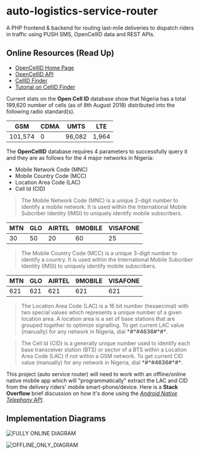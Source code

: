 # auto-logistics-service-router

A PHP frontend & backend for routing last-mile deliveries to dispatch riders in traffic using PUSH SMS, OpenCellID data and REST APIs.

## Online Resources (Read Up)

- [OpenCellID Home Page](https://www.opencellid.org/#zoom=16&lat=37.77889&lon=-122.41942)
- [OpenCellID API](http://wiki.opencellid.org/wiki/API)
- [CellID Finder](https://cellidfinder.com/)
- [Tutorial on CellID Finder](https://cellidfinder.com/articles/how-to-find-cellid-location-with-mcc-mnc-lac-i-cellid-cid)

Current stats on the **Open Cell ID** database show that Nigeria has a total 199,620 number of cells (as of 8th August 2018) distributed into the following radio standard(s).

| GSM     |	CDMA  |	UMTS    | LTE   |
| ------  | ----  | ------  | ----  |
| 101,574 |	0     |	96,082  |	1,964 |

The **OpenCellID** database requires 4 parameters to successfully query it and they are as follows for the 4 major networks in Nigeria:

- Mobile Network Code (MNC)
- Mobile Country Code (MCC)
- Location Area Code (LAC)
- Cell Id (CID)

> The Mobile Network Code (MNC) is a unique 2-digit number to identify a mobile network. It is used within the International Mobile Subcriber Identity (IMSI) to uniquely identify mobile subscribers.

| MTN   | GLO | AIRTEL  | 9MOBILE | VISAFONE  |
| ----  | --- | ------  | ------  | --------  |
| 30    | 50  | 20      | 60      | 25        |

> The Mobile Country Code (MCC) is a unique 3-digit number to identify a country. It is used within the International Mobile Subcriber Identity (IMSI) to uniquely identify mobile subscribers.

| MTN   | GLO | AIRTEL  | 9MOBILE | VISAFONE  |
| ----  | --- | ------  | ------  | --------  |
| 621   | 621 | 621     | 621     | 621       |

> The Location Area Code (LAC) is a 16 bit number (hexaecimal) with two special values which represents a unique number of a given location area. A location area is a set of base stations that are grouped together to optimize signalling. To get current LAC value (manually) for any network in Nigeria, dial **\*#\*#4636#\*#\***.

> The Cell Id (CID) is a generally unique number used to identify each base transceiver station (BTS) or sector of a BTS within a Location Area Code (LAC) if not within a GSM network. To get current CID value (manually) for any network in Nigeria, dial **\*#\*#4636#\*#\***.

This project (auto service router) will need to work with an offline/online native mobile app which will "programmatically" extract the LAC and CID from the delivery riders' mobile smart-phone/device. Here is a **Stack Overflow** brief discussion on how it's done using the [_Android Native Telephony API_](https://stackoverflow.com/questions/4152373/how-to-know-location-area-code-and-cell-id-in-android-phone/).

## Implementation Diagrams

![FULLY ONLINE DIAGRAM](https://raw.githubusercontent.com/isocroft/auto-logistics-service-router/master/_research_docs/FULLY_ONLINE.jjpg)

![OFFLINE_ONLY_DIAGRAM](https://raw.githubusercontent.com/isocroft/auto-logistics-service-router/master/_research_docs/OFFLINE_ONLY.jjpg)
